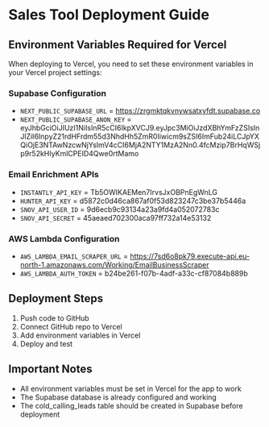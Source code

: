 # Sales Tool Deployment Guide

## Environment Variables Required for Vercel

When deploying to Vercel, you need to set these environment variables in your Vercel project settings:

### Supabase Configuration
- `NEXT_PUBLIC_SUPABASE_URL` = https://zrgmktqkvnywsatxyfdt.supabase.co
- `NEXT_PUBLIC_SUPABASE_ANON_KEY` = eyJhbGciOiJIUzI1NiIsInR5cCI6IkpXVCJ9.eyJpc3MiOiJzdXBhYmFzZSIsInJlZiI6InpyZ21rdHFrdm55d3NhdHh5ZmR0Iiwicm9sZSI6ImFub24iLCJpYXQiOjE3NTAwNzcwNjYsImV4cCI6MjA2NTY1MzA2Nn0.4fcMzip7BrHqWSjp9r52kHIyKmlCPEID4Qwe0rtMamo

### Email Enrichment APIs
- `INSTANTLY_API_KEY` = Tb5OWIKAEMen7IrvsJxOBPnEgWnLG
- `HUNTER_API_KEY` = d5872c0d46ca867af0f53d823247c3be37b5446a
- `SNOV_API_USER_ID` = 9d6ecb9c93134a23a9fd4a052072783c
- `SNOV_API_SECRET` = 45aeaed702300aca97ff732a14e53132

### AWS Lambda Configuration
- `AWS_LAMBDA_EMAIL_SCRAPER_URL` = https://7sd6o8pk79.execute-api.eu-north-1.amazonaws.com/Working/EmailBusinessScraper
- `AWS_LAMBDA_AUTH_TOKEN` = b24be261-f07b-4adf-a33c-cf87084b889b

## Deployment Steps

1. Push code to GitHub
2. Connect GitHub repo to Vercel
3. Add environment variables in Vercel
4. Deploy and test

## Important Notes

- All environment variables must be set in Vercel for the app to work
- The Supabase database is already configured and working
- The cold_calling_leads table should be created in Supabase before deployment

